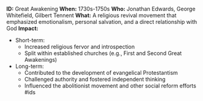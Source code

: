 **ID:** Great Awakening
**When:** 1730s-1750s
**Who:** Jonathan Edwards, George Whitefield, Gilbert Tennent
**What:** A religious revival movement that emphasized emotionalism, personal salvation, and a direct relationship with God
**Impact:**
* Short-term:
    * Increased religious fervor and introspection
    * Split within established churches (e.g., First and Second Great Awakenings)
* Long-term:
    * Contributed to the development of evangelical Protestantism
    * Challenged authority and fostered independent thinking
    * Influenced the abolitionist movement and other social reform efforts
#ids